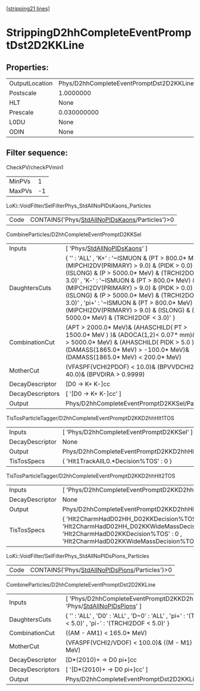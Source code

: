 [[stripping21 lines]](./stripping21-index)

# StrippingD2hhCompleteEventPromptDst2D2KKLine

## Properties:

|                |                                                    |
|----------------|----------------------------------------------------|
| OutputLocation | Phys/D2hhCompleteEventPromptDst2D2KKLine/Particles |
| Postscale      | 1.0000000                                          |
| HLT            | None                                               |
| Prescale       | 0.030000000                                        |
| L0DU           | None                                               |
| ODIN           | None                                               |

## Filter sequence:

CheckPV/checkPVmin1

|        |     |
|--------|-----|
| MinPVs | 1   |
| MaxPVs | -1  |

LoKi::VoidFilter/SelFilterPhys_StdAllNoPIDsKaons_Particles

|      |                                                                                                    |
|------|----------------------------------------------------------------------------------------------------|
| Code | CONTAINS('Phys/[StdAllNoPIDsKaons](./stripping21-commonparticles-stdallnopidskaons)/Particles')\>0 |

CombineParticles/D2hhCompleteEventPromptD2KKSel

|                  |                                                                                                                                                                                                                                                                                                                                                                                                                                        |
|------------------|----------------------------------------------------------------------------------------------------------------------------------------------------------------------------------------------------------------------------------------------------------------------------------------------------------------------------------------------------------------------------------------------------------------------------------------|
| Inputs           | [ 'Phys/[StdAllNoPIDsKaons](./stripping21-commonparticles-stdallnopidskaons)' ]                                                                                                                                                                                                                                                                                                                                                      |
| DaughtersCuts    | { '' : 'ALL' , 'K+' : '~ISMUON & (PT \> 800.0\* MeV) & (MIPCHI2DV(PRIMARY) \> 9.0) & (PIDK \> 0.0) & (ISLONG) & (P \> 5000.0\* MeV) & (TRCHI2DOF \< 3.0)' , 'K-' : '~ISMUON & (PT \> 800.0\* MeV) & (MIPCHI2DV(PRIMARY) \> 9.0) & (PIDK \> 0.0) & (ISLONG) & (P \> 5000.0\* MeV) & (TRCHI2DOF \< 3.0)' , 'pi+' : '~ISMUON & (PT \> 800.0\* MeV) & (MIPCHI2DV(PRIMARY) \> 9.0) & (ISLONG) & (P \> 5000.0\* MeV) & (TRCHI2DOF \< 3.0)' } |
| CombinationCut   | (APT \> 2000.0\* MeV)& (AHASCHILD( PT \> 1500.0\* MeV ) )& (ADOCA(1,2)\< 0.07\* mm)& (AP \> 5000.0\* MeV) & (AHASCHILD( PIDK \> 5.0 ) )& (DAMASS(1865.0\* MeV) \> -100.0\* MeV)& (DAMASS(1865.0\* MeV) \< 200.0\* MeV)                                                                                                                                                                                                                 |
| MotherCut        | (VFASPF(VCHI2PDOF) \< 10.0)& (BPVVDCHI2 \> 40.0)& (BPVDIRA \> 0.9999)                                                                                                                                                                                                                                                                                                                                                                  |
| DecayDescriptor  | [D0 -\> K+ K-]cc                                                                                                                                                                                                                                                                                                                                                                                                                     |
| DecayDescriptors | [ '[D0 -\> K+ K-]cc' ]                                                                                                                                                                                                                                                                                                                                                                                                             |
| Output           | Phys/D2hhCompleteEventPromptD2KKSel/Particles                                                                                                                                                                                                                                                                                                                                                                                          |

TisTosParticleTagger/D2hhCompleteEventPromptD2KKD2hhHlt1TOS

|                 |                                                       |
|-----------------|-------------------------------------------------------|
| Inputs          | [ 'Phys/D2hhCompleteEventPromptD2KKSel' ]           |
| DecayDescriptor | None                                                  |
| Output          | Phys/D2hhCompleteEventPromptD2KKD2hhHlt1TOS/Particles |
| TisTosSpecs     | { 'Hlt1TrackAllL0.\*Decision%TOS' : 0 }               |

TisTosParticleTagger/D2hhCompleteEventPromptD2KKD2hhHlt2TOS

|                 |                                                                                                                                                                                       |
|-----------------|---------------------------------------------------------------------------------------------------------------------------------------------------------------------------------------|
| Inputs          | [ 'Phys/D2hhCompleteEventPromptD2KKD2hhHlt1TOS' ]                                                                                                                                   |
| DecayDescriptor | None                                                                                                                                                                                  |
| Output          | Phys/D2hhCompleteEventPromptD2KKD2hhHlt2TOS/Particles                                                                                                                                 |
| TisTosSpecs     | { 'Hlt2CharmHadD02HH_D02KKDecision%TOS' : 0 , 'Hlt2CharmHadD02HH_D02KKWideMassDecision%TOS' : 0 , 'Hlt2CharmHadD02KKDecision%TOS' : 0 , 'Hlt2CharmHadD02KKWideMassDecision%TOS' : 0 } |

LoKi::VoidFilter/SelFilterPhys_StdAllNoPIDsPions_Particles

|      |                                                                                                    |
|------|----------------------------------------------------------------------------------------------------|
| Code | CONTAINS('Phys/[StdAllNoPIDsPions](./stripping21-commonparticles-stdallnopidspions)/Particles')\>0 |

CombineParticles/D2hhCompleteEventPromptDst2D2KKLine

|                  |                                                                                                                                   |
|------------------|-----------------------------------------------------------------------------------------------------------------------------------|
| Inputs           | [ 'Phys/D2hhCompleteEventPromptD2KKD2hhHlt2TOS' , 'Phys/[StdAllNoPIDsPions](./stripping21-commonparticles-stdallnopidspions)' ] |
| DaughtersCuts    | { '' : 'ALL' , 'D0' : 'ALL' , 'D~0' : 'ALL' , 'pi+' : '(TRCHI2DOF \< 5.0)' , 'pi-' : '(TRCHI2DOF \< 5.0)' }                       |
| CombinationCut   | ((AM - AM1) \< 165.0\* MeV)                                                                                                       |
| MotherCut        | (VFASPF(VCHI2/VDOF) \< 100.0)& ((M - M1) \< 160.0\* MeV)                                                                          |
| DecayDescriptor  | [D\*(2010)+ -\> D0 pi+]cc                                                                                                       |
| DecayDescriptors | [ '[D\*(2010)+ -\> D0 pi+]cc' ]                                                                                               |
| Output           | Phys/D2hhCompleteEventPromptDst2D2KKLine/Particles                                                                                |
